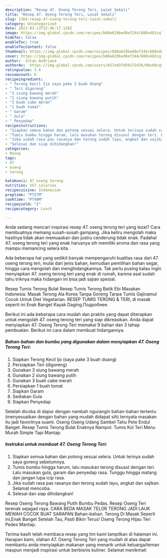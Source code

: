 ```yaml
---
description: "Resep 47. Oseng Terong Teri, Lezat Sekali"
title: "Resep 47. Oseng Terong Teri, Lezat Sekali"
slug: 1364-resep-47-oseng-terong-teri-lezat-sekali
category: Uncategorized
date: 2021-03-13T15:46:17.120Z
image: https://img-global.cpcdn.com/recipes/b80a629bed8ef244/680x482cq70/47-oseng-terong-teri-foto-resep-utama.jpg
hideToc: false
enableToc: true
enableTocContent: false
thumbnail: https://img-global.cpcdn.com/recipes/b80a629bed8ef244/680x482cq70/47-oseng-terong-teri-foto-resep-utama.jpg
cover: https://img-global.cpcdn.com/recipes/b80a629bed8ef244/680x482cq70/47-oseng-terong-teri-foto-resep-utama.jpg
author:  Intan Andriana
authorAv:  https://img-global.cpcdn.com/users/b57e93fd59172436/60x60cq50/avatar.jpg
ratingvalue: 3.6
reviewcount: 6
recipeingredient:
- " Terong Kecil Ijo saya pake 3 buah doang"
- " Teri digoreng"
- "3 siung bawang merah"
- "2 siung bawang putih"
- "3 buah cabe merah"
- "1 buah tomat"
- " Garam"
- " Gula"
- " Penyedap"
recipeinstructions:
- "Siapkan semua bahan dan potong sesuai selera. Untuk terinya sudah saya goreng sebelumnya."
- "Tumis bumbu hingga harum, lalu masukan terong disusul dengan teri. Lalu masukan gula, garam dan penyedap rasa. Tunggu hingga matang dan jangan lupa icip rasa."
- "Jika sudah rasa pas rasanya dan terong sudah layu, angkat dan sajikan. Selamat mencoba."
- "Selesai dan siap dihidangkan!"
categories:
- Resep
tags:
- 47
- oseng
- terong

katakunci: 47 oseng terong 
nutrition: 257 calories
recipecuisine: Indonesian
preptime: "PT27M"
cooktime: "PT40M"
recipeyield: "2"
recipecategory: Lunch

---
```



Anda sedang mencari inspirasi resep 47. oseng terong teri yang lezat? Cara membuatnya memang susah-susah gampang. Jika keliru mengolah maka hasilnya tidak akan memuaskan dan justru cenderung tidak enak. Padahal 47. oseng terong teri yang enak harusnya sih memiliki aroma dan rasa yang mampu memancing selera kita.


Ada beberapa hal yang sedikit banyak mempengaruhi kualitas rasa dari 47. oseng terong teri, mulai dari jenis bahan, kemudian pemilihan bahan segar, hingga cara mengolah dan menghidangkannya. Tak perlu pusing kalau ingin menyiapkan 47. oseng terong teri yang enak di rumah, karena asal sudah tahu triknya maka hidangan ini bisa jadi sajian spesial.

Resep Tumis Terong Bulat Resep Tumis Terong Batik Ebi Masakan Indonesia. Masak Terong Ala Korea Tanpa Goreng Tanpa Tumis Gajinamul Cocok Untuk Diet Vegetarian. RESEP TUMIS TERONG &amp; TERI, di masak seperti ini Enak Banget Kayak Daging.Подробнее.


Berikut ini ada beberapa cara mudah dan praktis yang dapat diterapkan untuk mengolah 47. oseng terong teri yang siap dikreasikan. Anda dapat menyiapkan 47. Oseng Terong Teri memakai 9 bahan dan 3 tahap pembuatan. Berikut ini cara dalam membuat hidangannya.

<!--inarticleads1-->

##### Bahan-bahan dan bumbu yang digunakan dalam menyiapkan 47. Oseng Terong Teri:

1. Siapkan  Terong Kecil Ijo (saya pake 3 buah doang)
1. Persiapkan  Teri (digoreng)
1. Gunakan 3 siung bawang merah
1. Gunakan 2 siung bawang putih
1. Gunakan 3 buah cabe merah
1. Persiapkan 1 buah tomat
1. Siapkan  Garam
1. Sediakan  Gula
1. Siapkan  Penyedap


Setelah dicoba di dapur dengan nambah ngurangin bahan-bahan tertentu (menyesuaikan dengan bahan yang mudah didapat sih) ternyata masakan itu jadi favoritnya suami. Oseng Oseng Udang Sambel Tahu Pete Endul Banget. Resep Tumis Terong Bulat Enaknya Nampol. Tumis Kol Teri Menu Murah Simple Tapi Mantap. 

<!--inarticleads2-->

##### Instruksi untuk membuat 47. Oseng Terong Teri:

1. Siapkan semua bahan dan potong sesuai selera. Untuk terinya sudah saya goreng sebelumnya.
1. Tumis bumbu hingga harum, lalu masukan terong disusul dengan teri. Lalu masukan gula, garam dan penyedap rasa. Tunggu hingga matang dan jangan lupa icip rasa.
1. Jika sudah rasa pas rasanya dan terong sudah layu, angkat dan sajikan. Selamat mencoba.
1. Selesai dan siap dihidangkan!

Resep Oseng Terong Bawang Putih Bumbu Pedas. Resep Oseng Teri terenak sejagad raya. CARA BEDA MASAK TELOR TERONG JADI LAUK MEWAH COCOK BUAT SARAPAN Bahan-bahan. Terong Di Masak Seperti ini,Enak Banget Setelah Tau, Pasti Bikin Terus! Oseng Terong Hijau Teri Pedes Mantap. 

Terima kasih telah membaca resep yang tim kami tampilkan di halaman ini. Harapan kami, olahan 47. Oseng Terong Teri yang mudah di atas dapat membantu anda menyiapkan makanan yang menarik untuk keluarga/teman maupun menjadi inspirasi untuk berbisnis kuliner. Selamat menikmati
